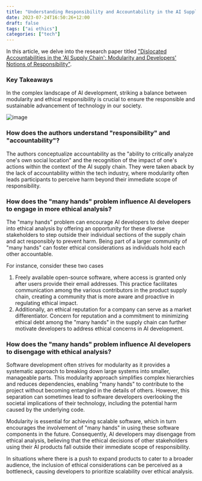 ```yaml
---
title: "Understanding Responsibility and Accountability in the AI Supply Chain"
date: 2023-07-24T16:50:26+12:00
draft: false
tags: ["ai ethics"]
categories: ["tech"]
---
```


In this article, we delve into the research paper titled ["Dislocated Accountabilities in the 'AI Supply Chain': Modularity and Developers' Notions of Responsibility"](http://journals.sagepub.com/doi/10.1177/20539517231177620).

### Key Takeaways

In the complex landscape of AI development, striking a balance between modularity and ethical responsibility is crucial to ensure the responsible and sustainable advancement of technology in our society.

![image](https://github.com/yiyangjessieyu/Website/assets/101782677/bbd6b103-3549-4a79-9c4e-d3d4827dd656)



### How does the authors understand "responsibility" and "accountability"?

The authors conceptualize accountability as the "ability to critically analyze one's own social location" and the recognition of the impact of one's actions within the context of the AI supply chain. They were taken aback by the lack of accountability within the tech industry, where modularity often leads participants to perceive harm beyond their immediate scope of responsibility.

### How does the "many hands" problem influence AI developers to engage in more ethical analysis?

	
The "many hands" problem can encourage AI developers to delve deeper into ethical analysis by offering an opportunity for these diverse stakeholders to step outside their individual sections of the supply chain and act responsibly to prevent harm. Being part of a larger community of "many hands" can foster ethical considerations as individuals hold each other accountable. 

For instance, consider these two cases

1. Freely available open-source software, where access is granted only after users provide their email addresses. This practice facilitates communication among the various contributors in the product supply chain, creating a community that is more aware and proactive in regulating ethical impact. 
2. Additionally, an ethical reputation for a company can serve as a market differentiator. Concern for reputation and a commitment to minimizing ethical debt among the "many hands" in the supply chain can further motivate developers to address ethical concerns in AI development.

### How does the "many hands" problem influence AI developers to disengage with ethical analysis?

Software development often strives for modularity as it provides a systematic approach to breaking down large systems into smaller, manageable parts. This modularity approach simplifies complex hierarchies and reduces dependencies, enabling "many hands" to contribute to the project without becoming entangled in the details of others. However, this separation can sometimes lead to software developers overlooking the societal implications of their technology, including the potential harm caused by the underlying code. 

Modularity is essential for achieving scalable software, which in turn encourages the involvement of "many hands" in using these software components in the future. Consequently, AI developers may disengage from ethical analysis, believing that the ethical decisions of other stakeholders using their AI products fall outside their immediate scope of responsibility. 

In situations where there is a push to expand products to cater to a broader audience, the inclusion of ethical considerations can be perceived as a bottleneck, causing developers to prioritize scalability over ethical analysis.
